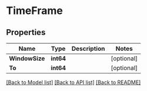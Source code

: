 # TimeFrame

## Properties

Name | Type | Description | Notes
------------ | ------------- | ------------- | -------------
**WindowSize** | **int64** |  | [optional] 
**To** | **int64** |  | [optional] 

[[Back to Model list]](../README.md#documentation-for-models) [[Back to API list]](../README.md#documentation-for-api-endpoints) [[Back to README]](../README.md)


